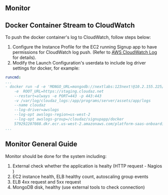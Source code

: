 ## Monitor

## Docker Container Stream to CloudWatch

To push the docker container's log to CloudWatch, follow steps below:

1. Configure the Instance Profile for the EC2 running Signup app to have permissions for CloudWatch log push. (Refer to [AWS CloudWatch Log](http://docs.aws.amazon.com/AmazonCloudWatch/latest/logs/QuickStartEC2Instance.html) for details).
2. Modify the Launch Configuration's userdata to include log driver settings for docker, for example:
```yaml
runcmd:
...
- docker run -d -e 'MONGO_URL=mongodb://nextlabs:123next!@10.2.155.225/cloudaz'
    -e  ROOT_URL=https://staging.cloudaz.net
    --restart=always -e PORT=443 -p 443:443 
    -v /var/log/cloudaz_logs:/app/programs/server/assets/app/logs
    --name cloudaz
    --log-driver=awslogs
    --log-opt awslogs-region=us-west-2
    --log-opt awslogs-group=/cloudaz/signupapp/docker
    579292207088.dkr.ecr.us-west-2.amazonaws.com/platform-saas-onboarding:build-37
...
```

## Monitor General Guide

Monitor should be done for the system including:

1. External check whether the application is healty (HTTP request - Nagios )
2. EC2 instance health, ELB healthy count, autoscaling group events
3. ELB 4xx request and 5xx request
4. MongoDB disk, healthy (use external tools to check connection)